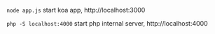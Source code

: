 `node app.js` start koa app, http://localhost:3000

`php -S localhost:4000` start php internal server, http://localhost:4000
